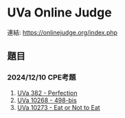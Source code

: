 # UVa Online Judge

連結: <https://onlinejudge.org/index.php>

## 題目

### 2024/12/10 CPE考題

1. [UVa 382 - Perfection](./UVa%20382%20-%20Perfection.cpp)
2. [UVa 10268 - 498-bis](./UVa%2010268%20-%20498-bis.cpp)
3. [UVa 10273 - Eat or Not to Eat](./UVa%2010273%20-%20Eat%20or%20Not%20to%20Eat.cpp)
